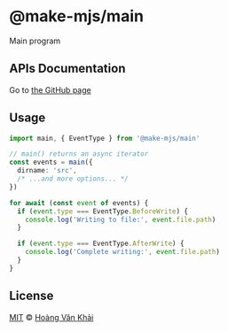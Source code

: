 # @make-mjs/main

Main program

## APIs Documentation

Go to [the GitHub page](https://ksxnodeapps.github.io/make-mjs/main)

## Usage

```typescript
import main, { EventType } from '@make-mjs/main'

// main() returns an async iterator
const events = main({
  dirname: 'src',
  /* ...and more options... */
})

for await (const event of events) {
  if (event.type === EventType.BeforeWrite) {
    console.log('Writing to file:', event.file.path)
  }

  if (event.type === EventType.AfterWrite) {
    console.log('Complete writing:', event.file.path)
  }
}
```

## License

[MIT](https://git.io/JeY5b) © [Hoàng Văn Khải](https://github.com/KSXGitHub)
